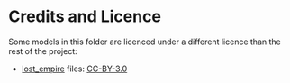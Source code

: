 # Credits and Licence

Some models in this folder are licenced under a different licence than the rest of the project:

- [lost_empire](https://casual-effects.com/data/) files: [CC-BY-3.0](http://creativecommons.org/licenses/by/3.0/)

